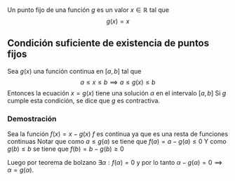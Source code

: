 Un punto fijo de una función $g$ es un valor $x \in \mathbb{R}$ tal que
$$g(x)=x$$
## Condición suficiente de existencia de puntos fijos
Sea $g(x)$ una función continua en $[a,b]$ tal que
$$a \leq x \leq b \implies a \leq g(x) \leq b$$
Entonces la ecuación $x = g(x)$ tiene una solución $\alpha$ en el intervalo $[a,b]$
Si $g$ cumple esta condición, se dice que $g$ es contractiva.
### Demostración
Sea la función $f(x) = x-g(x)$
$f$ es continua ya que es una resta de funciones continuas
Notar que como $a \leq g(a)$ se tiene que $f(a) = a - g(a) \leq 0$
Y como $g(b) \leq b$ se tiene que $f(b) = b - g(b) \geq 0$

Luego por teorema de bolzano $\exists \alpha : f(\alpha) = 0$ y por lo tanto $\alpha - g(\alpha) = 0 \implies \alpha = g(\alpha)$.


